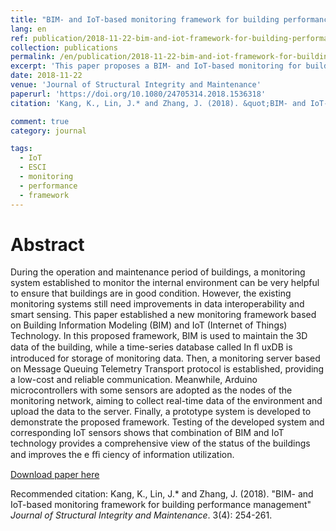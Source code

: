 ```yaml
---
title: "BIM- and IoT-based monitoring framework for building performance management"
lang: en
ref: publication/2018-11-22-bim-and-iot-framework-for-building-performance
collection: publications
permalink: /en/publication/2018-11-22-bim-and-iot-framework-for-building-performance
excerpt: 'This paper proposes a BIM- and IoT-based monitoring for building performance management'
date: 2018-11-22
venue: 'Journal of Structural Integrity and Maintenance'
paperurl: 'https://doi.org/10.1080/24705314.2018.1536318'
citation: 'Kang, K., Lin, J.* and Zhang, J. (2018). &quot;BIM- and IoT-based monitoring framework for building performance management&quot; <i>Journal of Structural Integrity and Maintenance</i>. 3(4): 254-261.'

comment: true
category: journal

tags: 
  - IoT
  - ESCI
  - monitoring
  - performance
  - framework
---
```



Abstract
====

During the operation and maintenance period of buildings, a monitoring system established to monitor the internal environment can be very helpful to ensure that buildings are in good condition. However, the existing monitoring systems still need improvements in data interoperability and smart sensing. This paper established a new monitoring framework based on Building Information Modeling (BIM) and IoT (Internet of Things) Technology. In this proposed framework, BIM is used to maintain the 3D data of the building, while a time-series database called In ﬂ uxDB is introduced for storage of monitoring data. Then, a monitoring server based on Message Queuing Telemetry Transport protocol is established, providing a low-cost and reliable communication. Meanwhile, Arduino microcontrollers with some sensors are adopted as the nodes of the monitoring network, aiming to collect real-time data of the environment and upload the data to the server. Finally, a prototype system is developed to demonstrate the proposed framework. Testing of the developed system and corresponding IoT sensors shows that combination of BIM and IoT technology provides a comprehensive view of the status of the buildings and improves the e ﬃ ciency of information utilization.

[Download paper here](https://doi.org/10.1080/24705314.2018.1536318)

Recommended citation: Kang, K., Lin, J.* and Zhang, J. (2018). &quot;BIM- and IoT-based monitoring framework for building performance management&quot; <i>Journal of Structural Integrity and Maintenance</i>. 3(4): 254-261.